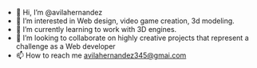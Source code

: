 - 👋 Hi, I’m @avilahernandez
- 👀 I’m interested in Web design, video game creation, 3d modeling.
- 🌱 I’m currently learning to work with 3D engines.
- 💞️ I’m looking to collaborate on highly creative projects that represent a challenge as a Web developer
- 📫 How to reach me avilahernandez345@gmai.com

<!---
avilahernandez/avilahernandez is a ✨ special ✨ repository because its `README.md` (this file) appears on your GitHub profile.
You can click the Preview link to take a look at your changes.
--->
